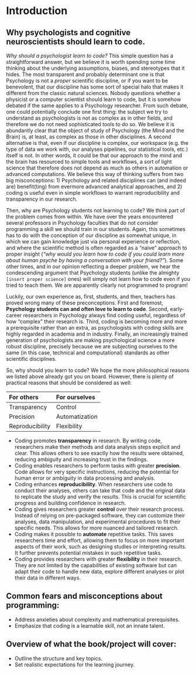 
# Introduction

## Why psychologists and cognitive neuroscientists should learn to code.

*Why should a psychologist learn to code?* This simple question has a straightforward answer, but we believe it is worth spending some time thinking about the underlying assumptions, biases, and stereotypes that it hides. The most transparent and probably determinant one is that Psychology is not a *proper* scientific discipline, or if you want to be benevolent, that our discipline has some sort of special halo that makes it different from the classic natural sciences. Nobody questions whether a physicist or a computer scientist should learn to code, but it is somehow debated if the same applies to a Psychology researcher. From such debate, one could potentially conclude one first thing: the subject we try to understand as psychologists is not as complex as in other fields, and therefore we do not need sophisticated tools to do so. We believe it is abundantly clear that the object of study of Psychology (the Mind and the Brain) is, at least, as complex as those in other disciplines. A second alternative is that, even if our discipline is complex, our workspace (e.g. the type of data we work with, our analyses pipelines, our statistical tools, etc.) itself is not. In other words, it could be that our approach to the mind and the brain has resourced to simple tools and workflows, a sort of light science that therefore does not depend as much as others in automation or advanced computations. We believe this way of thinking suffers from two big misconceptions: 1\) Psychology and related disciplines can (and indeed are) benefit(ting) from evermore advanced analytical approaches, and 2\) coding is useful even in simple workflows to warrant reproducibility and transparency in our research.

Then, why are Psychology students not learning to code? We think part of the problem comes from within. We have over the years encountered several professors in Psychology faculties that do not consider programming a skill we should train in our students. Again, this sometimes has to do with the conception of our discipline as somewhat unique, in which we can gain knowledge just via personal experience or reflection, and where the scientific method is often regarded as a “naive” approach to proper insight (*“why would you learn how to code if you could learn more about human psyche by having a conversation with your friend?”*). Some other times, and in our opinion reflecting a deeper problem, we hear the condescending argument that Psychology students (unlike the almighty `[insert proper science]` ones) will simply not learn how to code even if you tried to teach them. We are apparently clearly not programmed to program\!

Luckily, our own experience as, first, students, and then, teachers has proved wrong many of these preconceptions. First and foremost, **Psychology students can and often love to learn to code**. Second, early-career researchers in Psychology always find coding useful, regardless of how “complex” their research is. Third, coding is becoming more and more a prerequisite rather than an extra, as psychologists with coding skills are highly regarded in academia and in industry. Finally, an increasingly trained generation of psychologists are making psychological science a more robust discipline, precisely because we are subjecting ourselves to the same (in this case, technical and computational) standards as other scientific disciplines.

So, why should you learn to code? We hope the more philosophical reasons we listed above already got you on board. However, there is plenty of practical reasons that should be considered as well:

| For others | For ourselves |
| :---- | :---- |
| Transparency | Control |
| Precision | Automatization |
| Reproducibility | Flexibility |

* Coding promotes **transparency** in research. By writing code, researchers make their methods and data analysis steps explicit and clear. This allows others to see exactly how the results were obtained, reducing ambiguity and increasing trust in the findings.  
* Coding enables researchers to perform tasks with greater **precision**. Code allows for very specific instructions, reducing the potential for human error or ambiguity in data processing and analysis.  
* Coding enhances **reproducibility**. When researchers use code to conduct their analyses, others can take that code and the original data to replicate the study and verify the results. This is crucial for scientific progress and building confidence in research.  
* Coding gives researchers greater **control** over their research process. Instead of relying on pre-packaged software, they can customize their analyses, data manipulation, and experimental procedures to fit their specific needs. This allows for more nuanced and tailored research.  
* Coding makes it possible to **automate** repetitive tasks. This saves researchers time and effort, allowing them to focus on more important aspects of their work, such as designing studies or interpreting results. It further prevents potential mistakes in such repetitive tasks.  
* Coding provides researchers with greater **flexibility** in their research. They are not limited by the capabilities of existing software but can adapt their code to handle new data, explore different analyses or plot their data in different ways.

## Common fears and misconceptions about programming:

- Address anxieties about complexity and mathematical prerequisites.  
- Emphasize that coding is a learnable skill, not an innate talent.

## Overview of what the book/project will cover:

- Outline the structure and key topics.  
- Set realistic expectations for the learning journey.
